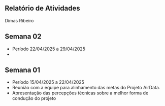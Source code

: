## Relatório de Atividades

Dimas Ribeiro

## Semana 02

- Período 22/04/2025 a 29/04/2025
-


##  Semana 01

- Período 15/04/2025 a 22/04/2025
- Reunião com a equipe para alinhamento das metas do Projeto AirData.
- Apresentação das percepções técnicas sobre a melhor forma de condução do projeto 


